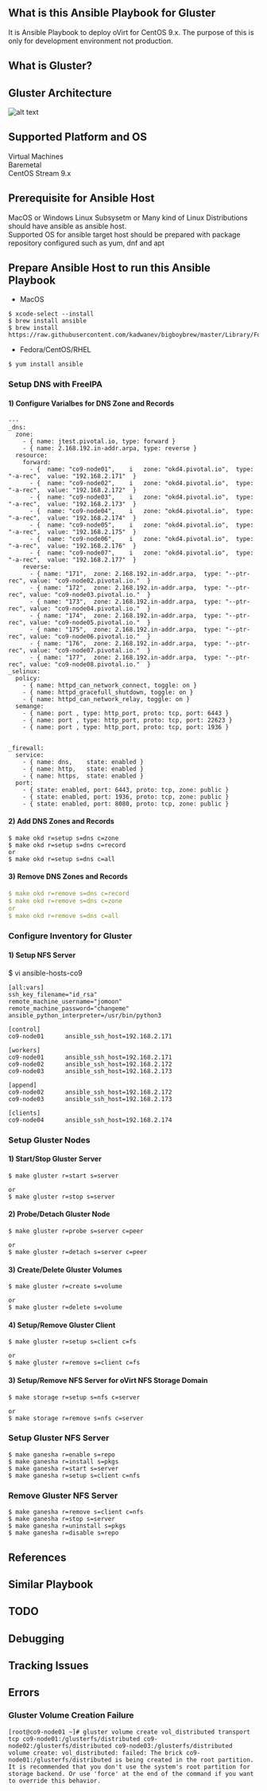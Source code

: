## What is this Ansible Playbook for Gluster
It is Ansible Playbook to deploy oVirt for CentOS 9.x. The purpose of this is only for development environment not production.

## What is Gluster?

## Gluster Architecture
![alt text](https://raw.githubusercontent.com/rokmc756/ovirt/main/roles/ovirt/images/ovirt-architecture.png)


## Supported Platform and OS
Virtual Machines\
Baremetal\
CentOS Stream 9.x

## Prerequisite for Ansible Host
MacOS or Windows Linux Subsysetm or Many kind of Linux Distributions should have ansible as ansible host.\
Supported OS for ansible target host should be prepared with package repository configured such as yum, dnf and apt

## Prepare Ansible Host to run this Ansible Playbook
* MacOS
```
$ xcode-select --install
$ brew install ansible
$ brew install https://raw.githubusercontent.com/kadwanev/bigboybrew/master/Library/Formula/sshpass.rb
```

* Fedora/CentOS/RHEL
```
$ yum install ansible
```

### Setup DNS with FreeIPA
#### 1) Configure Varialbes for DNS Zone and Records
```
---
_dns:
  zone:
    - { name: jtest.pivotal.io, type: forward }
    - { name: 2.168.192.in-addr.arpa, type: reverse }
  resource:
    forward:
      - {  name: "co9-node01",    i   zone: "okd4.pivotal.io",  type: "-a-rec",  value: "192.168.2.171"  }
      - {  name: "co9-node02",    i   zone: "okd4.pivotal.io",  type: "-a-rec",  value: "192.168.2.172"  }
      - {  name: "co9-node03",    i   zone: "okd4.pivotal.io",  type: "-a-rec",  value: "192.168.2.173"  }
      - {  name: "co9-node04",    i   zone: "okd4.pivotal.io",  type: "-a-rec",  value: "192.168.2.174"  }
      - {  name: "co9-node05",    i   zone: "okd4.pivotal.io",  type: "-a-rec",  value: "192.168.2.175"  }
      - {  name: "co9-node06",    i   zone: "okd4.pivotal.io",  type: "-a-rec",  value: "192.168.2.176"  }
      - {  name: "co9-node07",    i   zone: "okd4.pivotal.io",  type: "-a-rec",  value: "192.168.2.177"  }
    reverse:
      - { name: "171",  zone: 2.168.192.in-addr.arpa,  type: "--ptr-rec", value: "co9-node02.pivotal.io."  }
      - { name: "172",  zone: 2.168.192.in-addr.arpa,  type: "--ptr-rec", value: "co9-node03.pivotal.io."  }
      - { name: "173",  zone: 2.168.192.in-addr.arpa,  type: "--ptr-rec", value: "co9-node04.pivotal.io."  }
      - { name: "174",  zone: 2.168.192.in-addr.arpa,  type: "--ptr-rec", value: "co9-node05.pivotal.io."  }
      - { name: "175",  zone: 2.168.192.in-addr.arpa,  type: "--ptr-rec", value: "co9-node06.pivotal.io."  }
      - { name: "176",  zone: 2.168.192.in-addr.arpa,  type: "--ptr-rec", value: "co9-node07.pivotal.io."  }
      - { name: "177",  zone: 2.168.192.in-addr.arpa,  type: "--ptr-rec", value: "co9-node08.pivotal.io."  }
_selinux:
  policy:
    - { name: httpd_can_network_connect, toggle: on }
    - { name: httpd_gracefull_shutdown, toggle: on }
    - { name: httpd_can_network_relay, toggle: on }
  semange:
    - { name: port , type: http_port, proto: tcp, port: 6443 }
    - { name: port , type: http_port, proto: tcp, port: 22623 }
    - { name: port , type: http_port, proto: tcp, port: 1936 }


_firewall:
  service:
    - { name: dns,    state: enabled }
    - { name: http,   state: enabled }
    - { name: https,  state: enabled }
  port:
    - { state: enabled, port: 6443, proto: tcp, zone: public }
    - { state: enabled, port: 1936, proto: tcp, zone: public }
    - { state: enabled, port: 8080, proto: tcp, zone: public }
```

#### 2) Add DNS Zones and Records
```
$ make okd r=setup s=dns c=zone
$ make okd r=setup s=dns c=record
or
$ make okd r=setup s=dns c=all
```

#### 3) Remove DNS Zones and Records
```yaml
$ make okd r=remove s=dns c=record
$ make okd r=remove s=dns c=zone
or
$ make okd r=remove s=dns c=all
```

### Configure Inventory for Gluster
#### 1) Setup NFS Server
$ vi ansible-hosts-co9
```
[all:vars]
ssh_key_filename="id_rsa"
remote_machine_username="jomoon"
remote_machine_password="changeme"
ansible_python_interpreter=/usr/bin/python3

[control]
co9-node01      ansible_ssh_host=192.168.2.171

[workers]
co9-node01      ansible_ssh_host=192.168.2.171
co9-node02      ansible_ssh_host=192.168.2.172
co9-node03      ansible_ssh_host=192.168.2.173

[append]
co9-node02      ansible_ssh_host=192.168.2.172
co9-node03      ansible_ssh_host=192.168.2.173

[clients]
co9-node04      ansible_ssh_host=192.168.2.174
```

### Setup Gluster Nodes
#### 1) Start/Stop Gluster Server
```
$ make gluster r=start s=server

or
$ make gluster r=stop s=server
```

#### 2) Probe/Detach Gluster Node
```
$ make gluster r=probe s=server c=peer

or
$ make gluster r=detach s=server c=peer
```


#### 3) Create/Delete Gluster Volumes
```
$ make gluster r=create s=volume

or
$ make gluster r=delete s=volume
```

#### 4) Setup/Remove Gluster Client
```
$ make gluster r=setup s=client c=fs

or
$ make gluster r=remove s=client c=fs
```



#### 3) Setup/Remove NFS Server for oVirt NFS Storage Domain
```
$ make storage r=setup s=nfs c=server

or
$ make storage r=remove s=nfs c=server
```


### Setup Gluster NFS Server
```
$ make ganesha r=enable s=repo
$ make ganesha r=install s=pkgs
$ make ganesha r=start s=server
$ make ganesha r=setup s=client c=nfs
```


### Remove Gluster NFS Server
```
$ make ganesha r=remove s=client c=nfs
$ make ganesha r=stop s=server
$ make ganesha r=uninstall s=pkgs
$ make ganesha r=disable s=repo
```


## References


## Similar Playbook
## TODO
## Debugging
## Tracking Issues


## Errors
### Gluster Volume Creation Failure
```
[root@co9-node01 ~]# gluster volume create vol_distributed transport tcp co9-node01:/glusterfs/distributed co9-node02:/glusterfs/distributed co9-node03:/glusterfs/distributed
volume create: vol_distributed: failed: The brick co9-node01:/glusterfs/distributed is being created in the root partition. It is recommended that you don't use the system's root partition for storage backend. Or use 'force' at the end of the command if you want to override this behavior.
```
